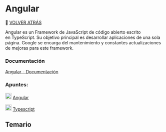 # Angular 
🚀 [VOLVER ATRÁS](https://github.com/guides4all/Ruta-FrontEnd)

Angular es un Framework de JavaScript de código abierto escrito en TypeScript. Su objetivo principal es desarrollar aplicaciones de una sola página. Google se encarga del mantenimiento y constantes actualizaciones de mejoras para este framework.

### Documentación
[Angular - Documentación](https://docs.angular.lat/docs)

### Apuntes:

<img width="20px" src="https://cdn.jsdelivr.net/gh/devicons/devicon/icons/angularjs/angularjs-original.svg" /> [Angular](https://www.notion.so/Angular-da6e118e7ef240eb8cef5f6aff98969e)

<img width="20px" src="https://cdn.jsdelivr.net/gh/devicons/devicon/icons/typescript/typescript-original.svg" /> [Typescript](https://www.notion.so/Typescript-08a08e610d2a462aaf203092a57bcb87)

## Temario
